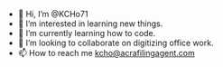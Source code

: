 - 👋 Hi, I’m @KCHo71
- 👀 I’m interested in learning new things.
- 🌱 I’m currently learning how to code.
- 💞️ I’m looking to collaborate on digitizing office work.
- 📫 How to reach me kcho@acrafilingagent.com

<!---
KCHo71/KCHo71 is a ✨ special ✨ repository because its `README.md` (this file) appears on your GitHub profile.
You can click the Preview link to take a look at your changes.
--->
